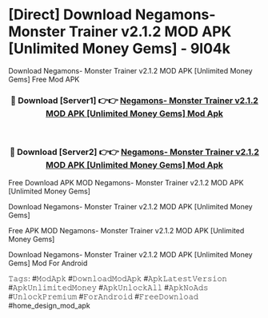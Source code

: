 # [Direct] Download Negamons- Monster Trainer v2.1.2 MOD APK [Unlimited Money Gems] - 9l04k
Download Negamons- Monster Trainer v2.1.2 MOD APK [Unlimited Money Gems] Free Mod APK

<div align="center">
<h3>🔴 Download [Server1] 👉👉 <a href="https://apk-comot.site?title=Negamons-_Monster_Trainer_v2.1.2_MOD_APK_[Unlimited_Money_Gems]">Negamons- Monster Trainer v2.1.2 MOD APK [Unlimited Money Gems] Mod Apk</a></h3><br>

<h3>🔴 Download [Server2] 👉👉 <a href="https://apk-comot.site?title=Negamons-_Monster_Trainer_v2.1.2_MOD_APK_[Unlimited_Money_Gems]">Negamons- Monster Trainer v2.1.2 MOD APK [Unlimited Money Gems] Mod Apk</a></h3>
</div>


Free Download APK MOD Negamons- Monster Trainer v2.1.2 MOD APK [Unlimited Money Gems]

Download Negamons- Monster Trainer v2.1.2 MOD APK [Unlimited Money Gems] 

Free APK MOD Negamons- Monster Trainer v2.1.2 MOD APK [Unlimited Money Gems] 

Download Negamons- Monster Trainer v2.1.2 MOD APK [Unlimited Money Gems] Mod For Android

𝚃𝚊𝚐𝚜: #𝙼𝚘𝚍𝙰𝚙𝚔 #𝙳𝚘𝚠𝚗𝚕𝚘𝚊𝚍𝙼𝚘𝚍𝙰𝚙𝚔 #𝙰𝚙𝚔𝙻𝚊𝚝𝚎𝚜𝚝𝚅𝚎𝚛𝚜𝚒𝚘𝚗 #𝙰𝚙𝚔𝚄𝚗𝚕𝚒𝚖𝚒𝚝𝚎𝚍𝙼𝚘𝚗𝚎𝚢 #𝙰𝚙𝚔𝚄𝚗𝚕𝚘𝚌𝚔𝙰𝚕𝚕 #𝙰𝚙𝚔𝙽𝚘𝙰𝚍𝚜 #𝚄𝚗𝚕𝚘𝚌𝚔𝙿𝚛𝚎𝚖𝚒𝚞𝚖 #𝙵𝚘𝚛𝙰𝚗𝚍𝚛𝚘𝚒𝚍 #𝙵𝚛𝚎𝚎𝙳𝚘𝚠𝚗𝚕𝚘𝚊𝚍 #home_design_mod_apk